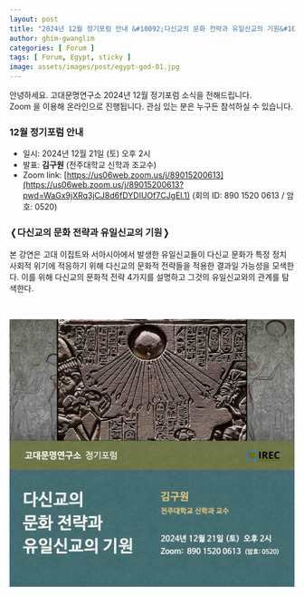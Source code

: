```yaml
---
layout: post
title: "2024년 12월 정기포럼 안내 &#10092;다신교의 문화 전략과 유일신교의 기원&#10093;"
author: ghim-gwanglim
categories: [ Forum ]
tags: [ Forum, Egypt, sticky ]
image: assets/images/post/egypt-god-01.jpg
---
```


안녕하세요. 고대문명연구소 2024년 12월 정기포럼 소식을 전해드립니다.<br> 
Zoom 을 이용해 온라인으로 진행됩니다. 관심 있는 분은 누구든 참석하실 수 있습니다.


### 12월 정기포럼 안내

- 일시: 2024년 12월 21일 (토) 오후 2시
- 발표: __김구원__ (전주대학교 신학과 조교수)
- Zoom link: [https://us06web.zoom.us/j/89015200613](https://us06web.zoom.us/j/89015200613?pwd=WaGx9jXRq3jCJ8d6fDYDIUOf7CJgEl.1)
  (회의 ID: 890 1520 0613 / 암호: 0520)


### &#10092;다신교의 문화 전략과 유일신교의 기원&#10093;

본 강연은 고대 이집트와 서아시아에서 발생한 유일신교들이 다신교 문화가 특정 정치 사회적 위기에 적응하기 위해 다신교의 문화적 전략들을 적용한 결과일 가능성을 모색한다. 이를 위해 다신교의 문화적 전략 4가지를 설명하고 그것의 유일신교와의 관계를 탐색한다.  

<br>

![](/assets/images/post/irec-seminar-poster-2024-12.jpg)
